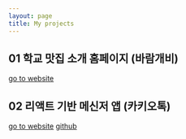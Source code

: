 ```yaml
---
layout: page
title: My projects
---
```


## 01 학교 맛집 소개 홈페이지 (바람개비)

[go to website](https://bbumjun.github.io/baramgabi/)

## 02 리액트 기반 메신저 앱 (카키오톡)

[go to website](https://kakiotalk.now.sh/)
[github](https://github.com/Lee-Park-Bae-Project/KAKIOTALK)
